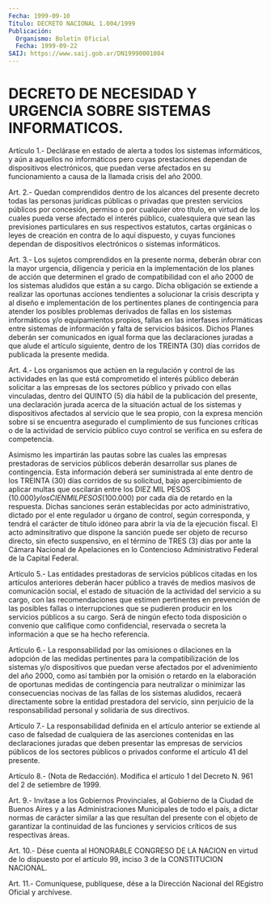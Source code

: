```yaml
---
Fecha: 1999-09-10
Título: DECRETO NACIONAL 1.004/1999
Publicación:
  Organismo: Boletín Oficial
  Fecha: 1999-09-22
SAIJ: https://www.saij.gob.ar/DN19990001004
---
```

# DECRETO DE NECESIDAD Y URGENCIA SOBRE SISTEMAS INFORMATICOS.

<a id="1"></a>
Artículo  1.-  Declárase  en  estado  de alerta a todos los sistemas informáticos, y aún a aquellos no informáticos pero cuyas prestaciones dependan de dispositivos electrónicos, que puedan verse afectados en su funcionamiento a causa  de la llamada crisis del año 2000.

<a id="2"></a>
Art.  2.-  Quedan  comprendidos  dentro de los alcances del presente decreto todas las personas jurídicas públicas o privadas que presten servicios  públicos por concesión,  permiso  o  por  cualquier  otro título, en virtud  de  los  cuales  pueda  verse afectado el interés público, cualesquiera que sean las previsiones  particulares  en sus respectivos  estatutos,  cartas  orgánicas  o  leyes  de creación en contra  de  lo  aquí  dispuesto,  y  cuyas  funciones  dependan   de dispositivos electrónicos o sistemas informáticos.

<a id="3"></a>
Art.  3.-  Los  sujetos  comprendidos  en la presente norma, deberán obrar con la mayor urgencia, diligencia y pericia en la implementación de los planes de acción que  determinen  el  grado de compatibilidad  con el año 2000 de los sistemas aludidos que están a su cargo. Dicha obligación  se  extiende  a  realizar  las oportunas acciones  tendientes a solucionar la crisis descripta y al  diseño e implementación  de  los  pertinentes  planes  de  contingencia  para atender  los  posibles problemas derivados de fallas en los sistemas informáticos y/o  equipamientos  propios,  fallas  en las interfases informáticas  entre  sistemas  de  información y falta de  servicios básicos. Dichos Planes deberán ser comunicados  en  igual  forma que las declaraciones juradas a que alude el artículo siguiente,  dentro de  los  TREINTA (30) días corridos de publicada la presente medida.

<a id="4"></a>
Art. 4.- Los organismos que actúen en la regulación y control de las actividades  en las que está comprometido el interés público deberán solicitar a las empresas de los sectores público y privado con ellas vinculadas, dentro  del  QUINTO  (5) día hábil de la publicación del presente, una declaración jurada acerca  de  la  situación actual de los sistemas y dispositivos afectados al servicio que le sea propio, con la expresa mención sobre si se encuentra asegurado el cumplimiento de sus funciones críticas o de la actividad de servicio público  cuyo  control  se  verifica  en  su  esfera de competencia.

Asimismo  les  impartirán las pautas sobre las cuales  las  empresas prestadoras de servicios  públicos deberán desarrollar sus planes de contingencia.  Esta información  deberá  ser  suministrada  al  ente dentro de los TREINTA  (30)  días  corridos  de  su  solicitud, bajo apercibimiento  de aplicar multas que oscilarán entre los  DIEZ  MIL PESOS ($10.000) y  los  CIEN  MIL  PESOS  ($100.000) por cada día de retardo  en  la respuesta. Dichas sanciones serán  establecidas  por acto administrativo,  dictado  por  el  ente  regulador  u órgano de control,  según  corresponda, y tendrá el carácter de título  idóneo para abrir la vía de la ejecución fiscal. El acto adminsitrativo que dispone la sanción  puede  ser objeto de recurso directo, sin efecto suspensivo, en el término de  TRES  (3)  días  por  ante  la  Cámara Nacional de Apelaciones en lo Contencioso Administrativo Federal  de la Capital Federal.

<a id="5"></a>
Artículo 5.- Las entidades prestadoras de servicios públicos citadas en los artículos anteriores deberán hacer público a través de medios masivos  de  comunicación  social,  el  estado  de  situación  de la actividad  del  servicio  a  su  cargo,  con las recomendaciones que estimen   pertinentes  en  prevención  de  las  posibles    fallas o interrupciones  que se pudieren producir en los servicios públicos a su cargo. Será de  ningún  efecto  toda  disposición  o convenio que califique  como  confidencial,  reservada o secreta la información a que se ha hecho referencia.

<a id="6"></a>
Artículo 6.- La responsabilidad por las omisiones o dilaciones en la adopción de las medidas pertinentes para la compatibilización de los sistemas   y/o  dispositivos  que  puedan  verse  afectados  por  el advenimiento del año 2000, como así también por la omisión o retardo en  la  elaboración   de  oportunas  medidas  de  contingencia  para neutralizar o minimizar  las  consecuencias nocivas de las fallas de los  sistemas  aludidos,  recaerá   directamente  sobre  la  entidad prestadora  del  servicio,  sinn  perjuicio  de  la  responsabilidad personal y solidaria de sus directivos.

<a id="7"></a>
Artículo  7.- La responsabilidad definida en el artículo anterior se extiende al  caso  de  falsedad  de  cualquiera  de  las  aserciones contenidas  en  las  declaraciones  juradas que deben presentar  las empresas de servicios públicos de los  sectores  públicos o privados conforme el artículo 41 del presente.

<a id="8"></a>
Artículo  8.- (Nota de Redacción). Modifica el artículo 1 del Decreto N. 961 del 2 de setiembre de 1999.

<a id="9"></a>
Art.  9.-  Invítase  a los Gobiernos Provinciales, al Gobierno de la Ciudad de Buenos Aires  y a las Administraciones Municipales de todo el país, a dictar normas  de carácter similar a las que resultan del presente con el objeto de garantizar la continuidad de las funciones y servicios críticos de sus respectivas áreas.

<a id="10"></a>
Art.  10.-  Dése cuenta al HONORABLE CONGRESO DE LA NACION en virtud de lo dispuesto  por  el  artículo  99,  inciso 3 de la CONSTITUCION NACIONAL.

<a id="11"></a>
Art.  11.- Comuníquese, publíquese, dése a la Dirección Nacional del REgistro Oficial y archívese.